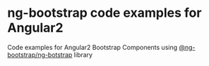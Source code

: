 # ng-bootstrap code examples for Angular2

Code examples for Angular2 Bootstrap Components using [@ng-bootstrap/ng-botstrap](https://ng-bootstrap.github.io/#/home) library
